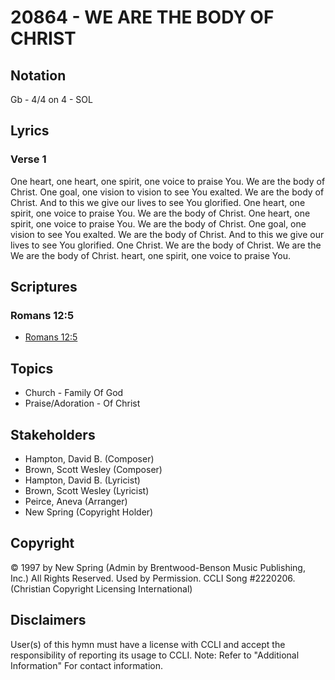 # 20864 - WE ARE THE BODY OF CHRIST

## Notation

Gb - 4/4 on 4 - SOL

## Lyrics

### Verse 1

One heart, one heart, one spirit, one voice to praise You. We are the body of Christ. One goal, one vision to vision to see You exalted. We are the body of Christ. And to this we give our lives to see You glorified. One heart, one spirit, one voice to praise You. We are the body of Christ. One heart, one spirit, one voice to praise You. We are the body of Christ. One goal, one vision to see You exalted. We are the body of Christ. And to this we give our lives to see You glorified. One Christ. We are the body of Christ. We are the We are the body of Christ. heart, one spirit, one voice to praise You.  


## Scriptures

### Romans 12:5

- [Romans 12:5](https://www.biblegateway.com/passage/?search=Romans%2012%3A5)


## Topics

- Church - Family Of God
- Praise/Adoration - Of Christ

## Stakeholders

- Hampton, David B. (Composer)
- Brown, Scott Wesley (Composer)
- Hampton, David B. (Lyricist)
- Brown, Scott Wesley (Lyricist)
- Peirce, Aneva (Arranger)
- New Spring (Copyright Holder)

## Copyright

© 1997 by New Spring (Admin by Brentwood-Benson Music Publishing, Inc.) All Rights Reserved. Used by Permission. CCLI Song #2220206.
(Christian Copyright Licensing International)

## Disclaimers

User(s) of this hymn must have a license with CCLI and accept the responsibility of reporting its usage to CCLI.
Note: Refer to "Additional Information" For contact information.


